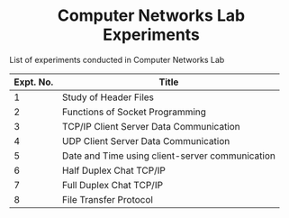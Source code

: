 <h1 align='center'>Computer Networks Lab Experiments</h1>
List of experiments conducted in Computer Networks Lab

<center>

| Expt. No. | Title                                           |
| --------- | ----------------------------------------------- |
| 1         | Study of Header Files                           |
| 2         | Functions of Socket Programming                 |
| 3         | TCP/IP Client Server Data Communication         |
| 4         | UDP Client Server Data Communication            |
| 5         | Date and Time using client-server communication |
| 6         | Half Duplex Chat TCP/IP                         |
| 7         | Full Duplex Chat TCP/IP                         |
| 8         | File Transfer Protocol                          |

</center>
